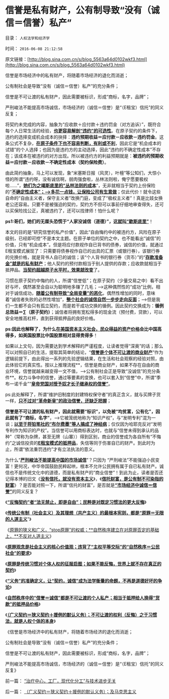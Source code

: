 # 信誉是私有财产，公有制导致“没有（诚信＝信誉）私产”

目录： `人权法学和经济学` 

时间： `2016-06-08 21:12:58` 

原文链接：[http://blog.sina.com.cn/s/blog_5563a64d0102wkf3.html](http://blog.sina.com.cn/s/blog_5563a64d0102wkf3.html)

信誉是市场经济中的私有财产，将随着市场经济的退化而消逝；

公有制社会是导致“没有（诚信＝信誉）私产”的充分条件；

信誉是不可让渡的私有财产，因此需要被标识，形成“商标，名字，品牌”；

严刑峻法不能提高市场诚信，市场经济的（诚信＝信誉）是“（E租宝）信托”的同义反复；

将契约未完成的内容，抽象为“应收款＋应付款＋违约罚金（对方追诉）”，既符合每个人日常生活的经验，[**也更容易解剖“违约”的可选性**](../../../2016/5/24/“悔约的自由”与“衡平，向弱者倾斜”的区别，仲裁的概念.md)。在原子契约的条件下，违约的选择变成机会成本的抉择：**违约预期收益＝应付款－应收款－违约罚金**。这条公式不复杂，[**在原子条件下也不容易判断，有利或不利**](../../../2016/5/20/契约缔约的自由包括“反悔，放弃缔约”的自由；.md)，因此它是“机会成本的试错”的个人选择；也因为是违约方的主动选择，因此“违约的不确定性成本”不存在；该成本在被违约的对方出现。所以被违约方的利益预期就是：**被违约的预期收益＝应付款－应收款－不确定性成本（契约保险费）**。

由此简约抽象，马上可以发现，象“米塞斯日报（风灵），叶檀”等公知们，大惊小怪的所谓“违约呀，没有诚信啊，弱肉强食啦，丛林法则啦，俺宁愿要极权啦……”，[**她们为之竭斯底里的“丛林法则的成本**](../../../2016/5/29/竭斯底里！如此轻率地启动了“通往极权之路”！.md)”，无非就相当于契约上份保险的“[**不确定性成本”；——>多花一点钱，让保险公司有生意做**](../../../2009/4/4/“不确定性定律公式”广泛适用于社会经济政治生活.md)；仅此代价！就令这些自命的“自由主义者，保守主义者”改换门庭，变成了“极权主义者”！真是比妓女换老公还容易。只要不是被强迫的契约，契约方不但可以事前仔细地审查得失，还可以买保险找公正，真被违约了，还可以找律师！怕什么呢？

**ps1:哥们，她们的无厘头恐慌于“人家没诚信（道德）”，这[**就叫“歇斯底里”**](../../../2016/5/17/歇斯底里的民粹运动逢政府必反，与专制无关；.md)**！

本文的目的是“研究信誉的私产价值”，因此“自由悔约中的被违约方，风险在原子级别，已经即可控”不是本文主题。在原子单位的契约之中，也不能看出“诚信”的价值，只有“机会成本”。但是将应付款视作自已背书的债券，诚信的价值，就通过E租宝模式展现了：只需要将债券视作自已的出具的汇票（或银行券），该银行券的兑换价格，就是背书人自已的诚信；该“个人背书的银行券（货币）”的“[**存款准备金”就是的私有财产**](../../../2016/5/21/个体原理审查“契约理论”的对错，四个先验结论.md)；他人契约的预付款相当于别人提供的存款；应收款就相当于抵押品。[**当契约超越原子水平时，效果就改变**](../../../2016/5/28/个体原理解释社会形成；社会就是习惯法；.md)了。

习惯在原子契约中悔约的人，所谓“信誉低”；在原子契约（少量交易之中）看不出好与坏，偶然甚至会自以为聪明地多赚了几毛；——>这种偶然性的“成功”比例，相对于诚信成功，[**随着公有制导致“全局变量”的恶化**](../../../2016/5/3/公有制社会的常数和全局变量，专制与民主社会的根本区别；.md)，偶然性增加的同时，意味着“诚信者失败的必然性增加”，[**整个社会的诚信自然一步步走向反面**](../../../2013/9/16/当指责中国人“没有诚信”成为普遍的正能量；.md)；——>但是我们一生都不会只有孤立契约，而是若干成功交换的循例。因此契约交换成为：**循例总效益＝∑（原子契约）**；诚信者将拥有宽松得多的现金流（预付费，贷款），可以安全地推高杠杆，直到获得抵押品的良好价格。

**ps:因此也解释了，为什么[**在美国资本主义社会，民众得益的资产价格**](../../../2012/10/6/为什么美国的资产价格高，中国的资产就只能对外贱卖？.md)会比中国高得多，如美国股票比中国股票相对显得贵得多**！

如果以上文句，因为需要达到学术解释的严谨程度，让读者觉得“深奥”的话；那么可以对照自已的生活，提取其简单的结论，“[**信誉是个体不可让渡的商业财产**](../../../2010/7/31/诚信是契约社会的产物;任何人没有“诚信”的义务.md)”作为逻辑前提下，由此得出一系列的先验逻辑结果，在生活和社会观察的经验对照，由此体验它的真实性。按以上推理流程**，信誉是商业财产，如果不存在自由的商业环境，信誉就越来越变得一文不值，——>公有制社会正是导致“没诚信”的充分条件**。权力斗争中的信誉，通过等要素的变换，也可以套入到“信誉”中，所谓“季布一诺千金”“[**皇帝党国对授予奴才长子继承权的信誉”**](../../../2012/10/19/革命是封建制度的新陈代谢，《黑客帝国》“升级”的启示.md)。

ps:此处解释了，所谓“维护旧制度的封建特权保守者”的真正含义，就与买牌子货一样，[**只不过对“革命新皇”的政治信誉，还缺乏把握**](../../../2013/10/22/旧制度换种形式称改革，换批人叫革命，及黄宗羲定律和反谷物法.md)；

**信誉是不可让渡的私有财产，因此就需要“标识”，以免被“均贫富，公有化”，因此就有了“商标，名字”**，——>它被笼统地称为“知识产权”，与“发明专利”混为一谈；[**以至于将铅笔社的“布尔费墨”等人搞成了神经病**](../../../2013/1/24/商标是产权，但不是知识产权，及罗斯巴德和铅笔社.md)；仅仅因为哈耶克反对“发明专利作为知识的产权”。当信誉可以用商标表达时，也就与“信誉未得到承认的品种”（常称为杂牌，甚至无牌（山寨））得到区别，商业的信誉成为各自所有“不悔约”之诚信投资的[**E租宝模式的抵押品**](../../../2015/12/23/君子善其事，必先利其器，试刀“土地财政高房价”.md)，失信等同于伤害自已的财产。到此时为止，所谓“依法重罚违约”才有立法执法的意义。

为什么“[**严刑峻法不能提高中国的市场诚信**](../../../2014/8/12/政治迫害福喜的唯一结果，是食品和服务行业国有化.md)”？只因为
“严刑峻法”不能强迫小民变富！更何况，中华帝国鼓励民粹起哄，根本不允许公民拥有属于自已私有财产。诚信也不是传统文化中的道德，而是私有财产的“商业信誉”！到此为止，读者是否还记得本博的旧文《[**没有信托，就没有资本主义**](../../../2012/11/18/信托财富只能藏富于民；生产过剩永远仅属于君.md)》，《[**信托财富，是公有制不可染指的财富**](../../../2012/11/20/资本主义让宏观权力见财起心，持续破坏价格边际——＞大熊市！.md)》？是否能对照一下，所谓“信托的财富”，是否就是[**“市场经济中诚信＝信誉”**](../../../2016/6/6/自然秩序中的“信誉＝诚信”都是不可让渡的个人私产；.md)的同义反复？

《[**“反悔契约”者“法无禁止，即是自由”；民粹是对既定习惯法的更大反悔**](../../../2016/5/31/何为“法无禁止，即是自由”？中国传统有政治，无法治.md)》

《[**传统公有制（社会主义）及其理想（共产主义）的最根本宪则，都是“原罪＝无限的人道主义**](../../../2016/6/1/原罪不是宗教特有的概念，原罪之善恶的分界.md)”》

《[原罪的狭义和广义，“stop原罪”的权威；**自然秩序建立在对原罪否定的基础上，**不反对人道主义](../../../2016/6/2/原罪的狭义和广义，自然秩序否定原罪，但不反对人道主义.md)》

《[**原罪观念是社会主义的核心价值观；违背了“主权平等交际”的“自然秩序＝公民社会”的要求**](../../../2016/6/3/原罪是社会主义的核心价值观，不符合自然秩序的逻辑要求.md)》

《[**原罪是传统习惯对个体人权的征服启图；如果不能反悔，世界上就不存在真正的契约**](../../../2016/6/4/如果不能反悔，世界上就不存在真正的契约；.md)》

《[**“义务”的准确定义，让“契约，诚信”成为法学衡量的命题，不再是道德好坏的争论**](../../../2016/6/5/“义务”的准确定义，足以澄清被广泛误解的“诚信”；.md)》

《[**自然秩序中的“信誉＝诚信”都是不可让渡的个人私产；相当于抵押给人换得“货款”的抵押品价格**](../../../2016/6/6/自然秩序中的“信誉＝诚信”都是不可让渡的个人私产；.md)》

《[**（广义契约＝狭义契约＋援例的默认义务）；不可让渡的权利（反悔）之于习惯法，就是人权个体的本身**](../../../2016/6/7/（广义契约＝狭义契约＋援例的默认义务）；及马克思主义.md)》

《信誉是市场经济中的私有财产，将随着市场经济的退化而消逝；

公有制社会是导致“没有（诚信＝信誉）私产”的充分条件；

信誉是不可让渡的私有财产，因此需要被标识，形成“商标，名字，品牌”；

严刑峻法不能提高市场诚信，市场经济的（诚信＝信誉）是“（E租宝）信托”的同义反复》

前一篇： [“治疗中心，工厂，现代化分工”与技术进步无关](../../../2016/6/12/“治疗中心，工厂，现代化分工”与技术进步无关.md)

后一篇： [（广义契约＝狭义契约＋援例的默认义务）；及马克思主义](../../../2016/6/7/（广义契约＝狭义契约＋援例的默认义务）；及马克思主义.md)

